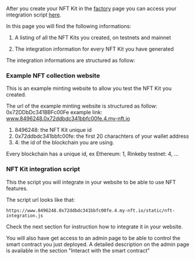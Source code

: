 
After you create your NFT Kit in the <a href="https://minting.my-nft.io" target="_blank"> factory</a> page you can access your integration script <a href="https://my-nft.io/integration" target="_blank"> here</a>.

In this page you will find the following informations:

1. A listing of all the NFT Kits you created, on testnets and mainnet

2. The integration information for every NFT Kit you have generated

The integration informations are structured as follow:

### Example NFT collection website

This is an example minting website to allow you test the NFT Kit you created.

The url of the example minting website is structured as follow:
                          0x72DDbDc341BBFc00Fe
example link: www.8496248.0x72ddbdc341bbfc00fe.4.my-nft.io

1. 8496248: the NFT Kit unique id
2. 0x72ddbdc341bbfc00fe: the first 20 charachters of your wallet address
3. 4: the id of the blockchain you are using.

Every blockchain has a unique id, ex Ethereum: 1, Rinkeby testnet: 4, ...

### NFT Kit integration script
This the script you will integrate in your website to be able to use NFT features.

The script url looks like that:

```
https://www.8496248.0x72ddbdc341bbfc00fe.4.my-nft.io/static/nft-integration.js
```

Check the next section for instruction how to integrate it in your website.

You will also have get access to an admin page to be able to control the smart contract you just deployed. A detailed description on the admin page is available in the section "Interact with the smart contract"
